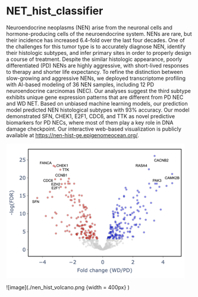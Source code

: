 # NET_hist_classifier

Neuroendocrine neoplasms (NEN) arise from the neuronal cells and hormone-producing cells of the neuroendocrine system. NENs are rare, but their incidence has increased 6.4-fold over the last four decades. One of the challenges for this tumor type is to accurately diagnose NEN, identify their histologic subtypes, and infer primary sites in order to properly design a course of treatment. Despite the similar histologic appearance, poorly differentiated (PD) NENs are highly aggressive, with short-lived responses to therapy and shorter life expectancy. To refine the distinction between slow-growing and aggressive NENs, we deployed transcriptome profiling with AI-based modeling of 36 NEN samples, including 12 PD neuroendocrine carcinomas (NEC). Our analyses suggest the third subtype exhibits unique gene expression patterns that are different from PD NEC and WD NET. Based on unbiased machine learning models, our prediction model predicted NEN histological subtypes with 93% accuracy. Our model demonstrated SFN, CHEK1, E2F1, CDC6, and TTK as novel predictive biomarkers for PD NECs, where most of them play a key role in DNA damage checkpoint. Our interactive web-based visualization is publicly available at https://nen-hist-ge.epigenomeocean.org/.

<img src="./nen_hist_volcano.png" width="480">

![image](./nen_hist_volcano.png {width = 400px} )

